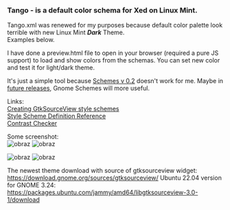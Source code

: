 
### Tango - is a default color schema for Xed on Linux Mint.

Tango.xml was renewed for my purposes because default color palette look terrible with new Linux Mint ***Dark*** Theme.  
Examples below.

I have done a preview.html file to open in your browser (required a pure JS support) to load and show colors from the schemas.
You can set new color and test it for light/dark theme.

It's just a simple tool because [Schemes v 0.2](https://github.com/kacperpaczos/Gnome-Schemes) doesn't work for me.
Maybe in [future releases](https://gitlab.gnome.org/chergert/schemes), Gnome Schemes will more useful.

Links:  
[Creating GtkSourceView style schemes
](https://blogs.gnome.org/chergert/2022/01/22/creating-gtksourceview-style-schemes/)  
[Style Scheme Definition Reference](https://gnome.pages.gitlab.gnome.org/gtksourceview/gtksourceview5/style-reference.html)  
[Contrast Checker](https://webaim.org/resources/contrastchecker/)  

Some screenshot:   
![obraz](https://user-images.githubusercontent.com/23406555/208991435-e367dd6d-42ed-4522-8e2e-406ef3e72b4e.png)
![obraz](https://user-images.githubusercontent.com/23406555/208991648-72387be2-e051-4ac1-a9e1-37b68456a28b.png)

![obraz](https://user-images.githubusercontent.com/23406555/208991840-63f82f6f-bb18-4314-99a7-9d7dcdf30814.png)
![obraz](https://user-images.githubusercontent.com/23406555/208991767-95d9989e-fdc7-4101-b0d5-9df498f01e4e.png)

The newest theme download with source of gtksourceview widget: https://download.gnome.org/sources/gtksourceview/
Ubuntu 22.04 version for GNOME 3.24: https://packages.ubuntu.com/jammy/amd64/libgtksourceview-3.0-1/download
